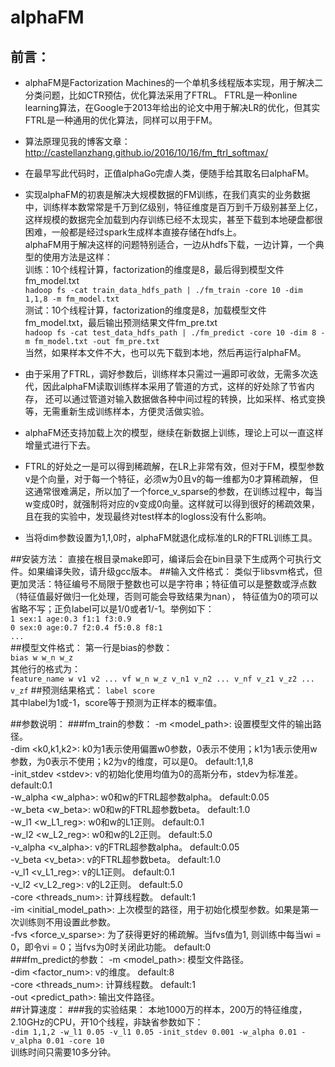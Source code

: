 # alphaFM
## 前言：
* alphaFM是Factorization Machines的一个单机多线程版本实现，用于解决二分类问题，比如CTR预估，优化算法采用了FTRL。
FTRL是一种online learning算法，在Google于2013年给出的论文中用于解决LR的优化，但其实FTRL是一种通用的优化算法，同样可以用于FM。<br>

* 算法原理见我的博客文章：http://castellanzhang.github.io/2016/10/16/fm_ftrl_softmax/

* 在最早写此代码时，正值alphaGo完虐人类，便随手给其取名曰alphaFM。<br>

* 实现alphaFM的初衷是解决大规模数据的FM训练，在我们真实的业务数据中，训练样本数常常是千万到亿级别，特征维度是百万到千万级别甚至上亿，
这样规模的数据完全加载到内存训练已经不太现实，甚至下载到本地硬盘都很困难，一般都是经过spark生成样本直接存储在hdfs上。<br>
alphaFM用于解决这样的问题特别适合，一边从hdfs下载，一边计算，一个典型的使用方法是这样：<br>
训练：10个线程计算，factorization的维度是8，最后得到模型文件fm_model.txt<br>
`hadoop fs -cat train_data_hdfs_path | ./fm_train -core 10 -dim 1,1,8 -m fm_model.txt`<br>
测试：10个线程计算，factorization的维度是8，加载模型文件fm_model.txt，最后输出预测结果文件fm_pre.txt<br>
`hadoop fs -cat test_data_hdfs_path | ./fm_predict -core 10 -dim 8 -m fm_model.txt -out fm_pre.txt`<br>
当然，如果样本文件不大，也可以先下载到本地，然后再运行alphaFM。<br>

* 由于采用了FTRL，调好参数后，训练样本只需过一遍即可收敛，无需多次迭代，因此alphaFM读取训练样本采用了管道的方式，这样的好处除了节省内存，
还可以通过管道对输入数据做各种中间过程的转换，比如采样、格式变换等，无需重新生成训练样本，方便灵活做实验。<br>

* alphaFM还支持加载上次的模型，继续在新数据上训练，理论上可以一直这样增量式进行下去。<br>

* FTRL的好处之一是可以得到稀疏解，在LR上非常有效，但对于FM，模型参数v是个向量，对于每一个特征，必须w为0且v的每一维都为0才算稀疏解，
但这通常很难满足，所以加了一个force_v_sparse的参数，在训练过程中，每当w变成0时，就强制将对应的v变成0向量。这样就可以得到很好的稀疏效果，
且在我的实验中，发现最终对test样本的logloss没有什么影响。<br>

* 当将dim参数设置为1,1,0时，alphaFM就退化成标准的LR的FTRL训练工具。<br>

##安装方法：
直接在根目录make即可，编译后会在bin目录下生成两个可执行文件。如果编译失败，请升级gcc版本。
##输入文件格式：
类似于libsvm格式，但更加灵活：特征编号不局限于整数也可以是字符串；特征值可以是整数或浮点数（特征值最好做归一化处理，否则可能会导致结果为nan），
特征值为0的项可以省略不写；正负label可以是1/0或者1/-1。举例如下：<br>
`1 sex:1 age:0.3 f1:1 f3:0.9`<br>
`0 sex:0 age:0.7 f2:0.4 f5:0.8 f8:1`<br>
`...`<br>
##模型文件格式：
第一行是bias的参数：<br>
`bias w w_n w_z`<br>
其他行的格式为：<br>
`feature_name w v1 v2 ... vf w_n w_z v_n1 v_n2 ... v_nf v_z1 v_z2 ... v_zf`
##预测结果格式：
`label score`<br>
其中label为1或-1，score等于预测为正样本的概率值。

##参数说明：
###fm_train的参数：
-m \<model_path\>: 设置模型文件的输出路径。<br>
-dim \<k0,k1,k2\>: k0为1表示使用偏置w0参数，0表示不使用；k1为1表示使用w参数，为0表示不使用；k2为v的维度，可以是0。	default:1,1,8<br>
-init_stdev \<stdev\>: v的初始化使用均值为0的高斯分布，stdev为标准差。	default:0.1<br>
-w_alpha \<w_alpha\>: w0和w的FTRL超参数alpha。	default:0.05<br>
-w_beta \<w_beta\>: w0和w的FTRL超参数beta。	default:1.0<br>
-w_l1 \<w_L1_reg\>: w0和w的L1正则。	default:0.1<br>
-w_l2 \<w_L2_reg\>: w0和w的L2正则。	default:5.0<br>
-v_alpha \<v_alpha\>: v的FTRL超参数alpha。	default:0.05<br>
-v_beta \<v_beta\>: v的FTRL超参数beta。	default:1.0<br>
-v_l1 \<v_L1_reg\>: v的L1正则。	default:0.1<br>
-v_l2 \<v_L2_reg\>: v的L2正则。	default:5.0<br>
-core \<threads_num\>: 计算线程数。	default:1<br>
-im \<initial_model_path\>: 上次模型的路径，用于初始化模型参数。如果是第一次训练则不用设置此参数。<br>
-fvs \<force_v_sparse\>: 为了获得更好的稀疏解。当fvs值为1, 则训练中每当wi = 0，即令vi = 0；当fvs为0时关闭此功能。	default:0<br>
###fm_predict的参数：
-m \<model_path\>: 模型文件路径。<br>
-dim \<factor_num\>: v的维度。	default:8<br>
-core \<threads_num\>: 计算线程数。	default:1<br>
-out \<predict_path\>: 输出文件路径。<br>
##计算速度：
###我的实验结果：
本地1000万的样本，200万的特征维度，2.10GHz的CPU，开10个线程，非缺省参数如下：<br>
`-dim 1,1,2 -w_l1 0.05 -v_l1 0.05 -init_stdev 0.001 -w_alpha 0.01 -v_alpha 0.01 -core 10`<br>
训练时间只需要10多分钟。


